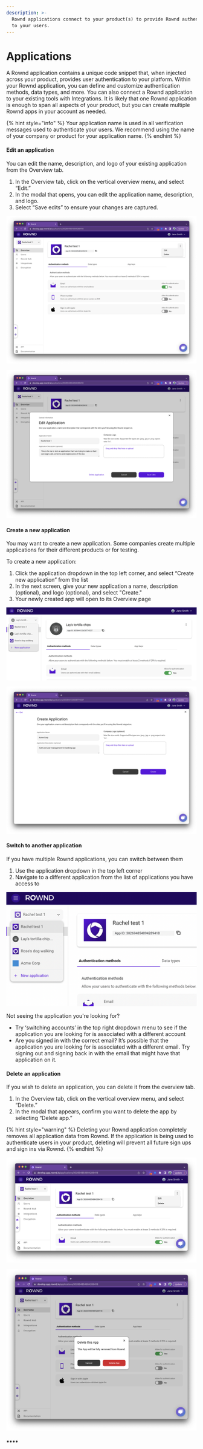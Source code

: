 ```yaml
---
description: >-
  Rownd applications connect to your product(s) to provide Rownd authentication
  to your users.
---
```


# Applications

A Rownd application contains a unique code snippet that, when injected across your product, provides user authentication to your platform. Within your Rownd application, you can define and customize authentication methods, data types, and more. You can also connect a Rownd application to your existing tools with Integrations. It is likely that one Rownd application is enough to span all aspects of your product, but you can create multiple Rownd apps in your account as needed.

{% hint style="info" %}
Your application name is used in all verification messages used to authenticate your users. We recommend using the name of your company or product for your application name. &#x20;
{% endhint %}

#### **Edit an application**&#x20;

You can edit the name, description, and logo of your existing application from the Overview tab.&#x20;

1. In the Overview tab, click on the vertical overview menu, and select “Edit.”
2. In the modal that opens, you can edit the application name, description, and logo.&#x20;
3. Select “Save edits” to ensure your changes are captured.&#x20;

![Use the menu in the upper left of the Overview tab to open the Edit application modal.](<../../.gitbook/assets/Edit app.png>)

![The "Edit application" modal.](<../../.gitbook/assets/Edit app 2.png>)



#### **Create a new application**&#x20;

You may want to create a new application. Some companies create multiple applications for their different products or for testing.&#x20;

To create a new application:

1. Click the application dropdown in the top left corner, and select “Create new application” from the list&#x20;
2. In the next screen, give your new application a name, description (optional), and logo (optional), and select "Create."
3. Your newly created app will open to its Overview page&#x20;

![Use the left application dropdown to start making a new Rownd application](../../.gitbook/assets/image.png)

![Give your application a name, description (optional), and logo (optional), and click "Create"](<../../.gitbook/assets/Create an application.png>)

#### **Switch to another application**&#x20;

If you have multiple Rownd applications, you can switch between them

1. Use the application dropdown in the top left corner
2. Navigate to a different application from the list of applications you have access to

![Use the application switcher dropdown to switch between your apps ](<../../.gitbook/assets/image (4).png>)

Not seeing the application you're looking for?&#x20;

* Try ‘switching accounts’ in the top right dropdown menu to see if the application you are looking for is associated with a different account
* Are you signed in with the correct email? It’s possible that the application you are looking for is associated with a different email. Try signing out and signing back in with the email that might have that application on it.&#x20;

#### **Delete an application**

If you wish to delete an application, you can delete it from the overview tab.

1. In the Overview tab, click on the vertical overview menu, and select “Delete.”
2. In the modal that appears, confirm you want to delete the app by selecting “Delete app.”

{% hint style="warning" %}
Deleting your Rownd application completely removes all application data from Rownd. If the application is being used to authenticate users in your product, deleting will prevent all future sign ups and sign ins via Rownd.&#x20;
{% endhint %}

![Use the menu in the upper left of the Overview tab to open the Delete application modal.](<../../.gitbook/assets/Delete 1.png>)

![Confirm you want to delete the application. ](<../../.gitbook/assets/Delete 2 (1).png>)

#### ****


